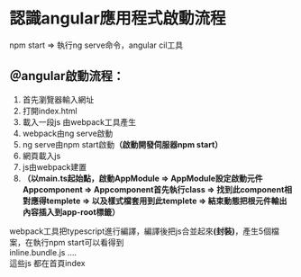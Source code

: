 # 認識angular應用程式啟動流程<br/>
npm start => 執行ng serve命令，angular cil工具<br/>

## ＠angular啟動流程：<br/>

<ol>
  <li>首先瀏覽器輸入網址</li>
  <li>打開index.html</li>
  <li>載入一段js 由webpack工具產生</li>
  <li>webpack由ng serve啟動</li>
  <li>ng serve由npm start啟動<strong>（啟動開發伺服器npm start）</strong></li>
  <li>網頁載入js</li>
  <li>js由webpack建置</li>
  <li><strong>（以main.ts起始點，啟動AppModule => AppModule設定啟動元件Appcomponent => Appcomponent首先執行class
=> 找到此component相對應得templete => 以及樣式檔套用到此templete 
=> 結束動態把根元件輸出內容插入到app-root標籤）</strong></li>
</ol>

webpack工具把typescript進行編譯，編譯後把js合並起來<strong>(封裝)</strong>，產生5個檔案，在執行npm start可以看得到<br/>
inline.bundle.js ….  <br/>
這些js 都在首頁index <script>載入<br/>
App-root為angular 根元件標籤<br/>
此標籤動態載入dom，也就是透過angular應用程式動態運算出來<br/>
javascript動態注入到元件標籤<br/>

## ＠AppModule
套用NgModule  (一個angular declarator)<br/>
*declarations: 宣告跟view有關的元件<br/>
*Imports：匯入這個模組用到其他模組，模組就是元件的集合<br/>
*Provide：註冊服務提供者<br/>
*Bootstrap：啟動根元件<br/>

## ＠Componet
*selector:選取器 ，就是標籤<br/>
*tempateUrl: 此元件html所在之處<br/>
*stylesUrl:此元件css所在之處(用於和其他元件css有相同名稱，不會互相影響)<br/>


